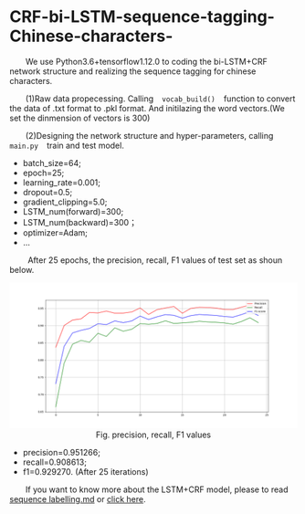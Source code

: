# CRF-bi-LSTM-sequence-tagging-Chinese-characters-
&emsp;&emsp;We use Python3.6+tensorflow1.12.0 to coding the bi-LSTM+CRF network structure and realizing the sequence tagging for chinese characters.

&emsp;&emsp;(1)Raw data propecessing. Calling ` ` `vocab_build()` ` ` function to convert the data of .txt format to .pkl format. And initilazing the word vectors.(We set the dinmension of vectors is 300)

&emsp;&emsp;(2)Designing the network structure and hyper-parameters, calling ` ` `main.py` ` ` train and test model.

- batch_size=64;
- epoch=25;
- learning_rate=0.001;
- dropout=0.5;
- gradient_clipping=5.0;
- LSTM_num(forward)=300;
- LSTM_num(backward)=300；
- optimizer=Adam;
- ...

&emsp;&emsp; After 25 epochs, the precision, recall, F1 values of test set as shoun below.

<center>

![Results](results.png)
<br/>
Fig. precision, recall, F1 values
</center>

- precision=0.951266;
- recall=0.908613;
- f1=0.929270.
(After 25 iterations)

&emsp;&emsp;If you want to know more about the LSTM+CRF model, please to read [sequence labelling.md](https://github.com/PrideLee/CRF-bi-LSTM-sequence-tagging-Chinese-characters-/blob/master/introduction/sequence%20labelling.md) or [click here](https://www.zhihu.com/people/peterlee-19-97/posts).
